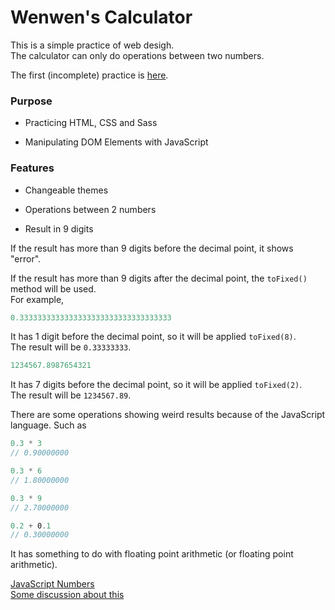 # Wenwen's Calculator

This is a simple practice of web desigh.  
The calculator can only do operations between two numbers.  
  
The first (incomplete) practice is [here](https://lidemy.github.io/mentor-program-Amelie1815/homeworks/week4/hw1/).  

### Purpose

* Practicing HTML, CSS and Sass

* Manipulating DOM Elements with JavaScript

### Features

* Changeable themes

* Operations between 2 numbers

* Result in 9 digits
  
If the result has more than 9 digits before the decimal point, it shows "error".
  
If the result has more than 9 digits after the decimal point, the `toFixed()` method will be used.  
For example,  

```js
0.3333333333333333333333333333333333
```
It has 1 digit before the decimal point, so it will be applied `toFixed(8)`.  
The result will be `0.33333333`.

```js
1234567.8987654321
```
It has 7 digits before the decimal point, so it will be applied `toFixed(2)`.  
The result will be `1234567.89`.

There are some operations showing weird results because of the JavaScript language. Such as  

```js
0.3 * 3
// 0.90000000

0.3 * 6
// 1.80000000

0.3 * 9
// 2.70000000

0.2 + 0.1
// 0.30000000
```

It has something to do with floating point arithmetic (or floating point arithmetic).

[JavaScript Numbers](https://www.w3schools.com/js/js_numbers.asp)   
[Some discussion about this](https://stackoverflow.com/questions/1458633/how-to-deal-with-floating-point-number-precision-in-javascript)
